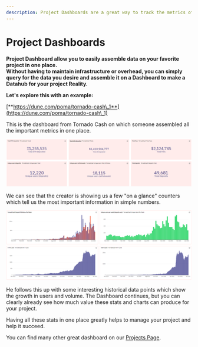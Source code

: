 ```yaml
---
description: Project Dashboards are a great way to track the metrics of your project.
---
```


# Project Dashboards

**Project Dashboard allow you to easily assemble data on your favorite project in one place.**\
**Without having to maintain infrastructure or overhead, you can simply query for the data you desire and assemble it on a Dashboard to make a Datahub for your project Reality.**

**Let's explore this with an example:**

[**https://dune.com/poma/tornado-cash\_1**](https://dune.com/poma/tornado-cash\_1)

This is the dashboard from Tornado Cash on which someone assembled all the important metrics in one place.

![poma Tornado Cash](images/poma-tornado-cash.png)

We can see that the creator is showing us a few "on a glance" counters which tell us the most important information in simple numbers.

![poma Tornado Cash 2](images/poma-tornado-cash-2.png)

He follows this up with some interesting historical data points which show the growth in users and volume. The Dashboard continues, but you can clearly already see how much value these stats and charts can produce for your project.

Having all these stats in one place greatly helps to manage your project and help it succeed.

You can find many other great dashboard on our [Projects Page](https://dune.com/projects).
